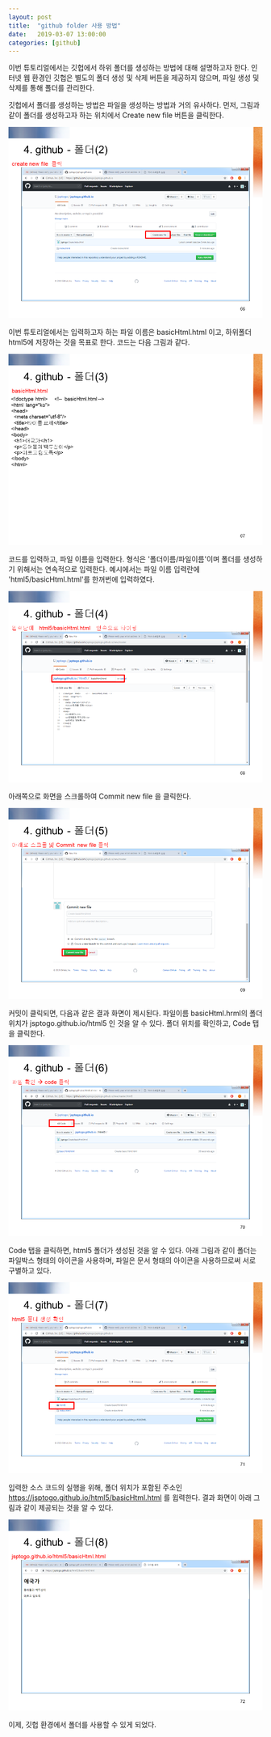 ```yaml
---
layout: post
title:  "github folder 사용 방법"
date:   2019-03-07 13:00:00 
categories: [github]
---
```


이번 튜토리얼에서는 깃헙에서 하위 폴더를 생성하는 방법에 대해 설명하고자 한다. 인터넷 웹 환경인 깃헙은 별도의 폴더 생성 및 삭제 버튼을 제공하지 않으며, 파일 생성 및 삭제를 통해 폴더를 관리한다.

깃헙에서 폴더를 생성하는 방법은 파일을 생성하는 방법과 거의 유사하다.  먼저, 그림과 같이 폴더를 생성하고자 하는 위치에서 Create new file 버튼을 클릭한다. 

![Screen githubfolder2](https://raw.githubusercontent.com/javaroadmap/javaroadmap.github.io/master/static/img/_posts/githubfolder/githubfolder2.png "Screen githubfolder2")

이번 튜토리얼에서는 입력하고자 하는 파일 이름은 basicHtml.html 이고, 하위폴더 html5에 저장하는 것을 목표로 한다. 코드는 다음 그림과 같다.

![Screen githubfolder3](https://raw.githubusercontent.com/javaroadmap/javaroadmap.github.io/master/static/img/_posts/githubfolder/githubfolder3.png "Screen githubfolder3")

코드를 입력하고, 파일 이름을 입력한다. 형식은  '폴더이름/파일이름'이며 폴더를 생성하기 위해서는 연속적으로 입력한다. 예시에서는 파일 이름 입력란에 'html5/basicHtml.html'를 한꺼번에 입력하였다. 
 
![Screen githubfolder4](https://raw.githubusercontent.com/javaroadmap/javaroadmap.github.io/master/static/img/_posts/githubfolder/githubfolder4.png "Screen githubfolder4")

아래쪽으로 화면을 스크롤하여 Commit new file 을 클릭한다.
 
![Screen githubfolder5](https://raw.githubusercontent.com/javaroadmap/javaroadmap.github.io/master/static/img/_posts/githubfolder/githubfolder5.png "Screen githubfolder5")

커밋이 클릭되면, 다음과 같은 결과 화면이 제시된다. 파일이름 basicHtml.hrml의 폴더 위치가 jsptogo.github.io/html5 인 것을 알 수 있다. 폴더 위치를 확인하고, Code 탭을 클릭한다.

![Screen githubfolder6](https://raw.githubusercontent.com/javaroadmap/javaroadmap.github.io/master/static/img/_posts/githubfolder/githubfolder6.png "Screen githubfolder6")

Code 탭을 클릭하면, html5 폴더가 생성된 것을 알 수 있다. 아래 그림과 같이 폴더는 파일박스 형태의 아이콘을 사용하며, 파일은 문서 형태의 아이콘을 사용하므로써 서로 구별하고 있다.  

![Screen githubfolder7](https://raw.githubusercontent.com/javaroadmap/javaroadmap.github.io/master/static/img/_posts/githubfolder/githubfolder7.png "Screen githubfolder7")

입력한 소스 코드의 실행을 위해, 폴더 위치가 포함된 주소인 https://jsptogo.github.io/html5/basicHtml.html 를 윕력한다. 결과 화면이 아래 그림과 같이 제공되는 것을 알 수 있다.

![Screen githubfolder8](https://raw.githubusercontent.com/javaroadmap/javaroadmap.github.io/master/static/img/_posts/githubfolder/githubfolder8.png "Screen githubfolder8")

이제, 깃헙 환경에서 폴더를 사용할 수 있게 되었다.
